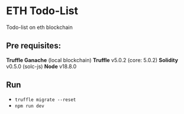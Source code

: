 # ETH Todo-List

Todo-list on eth blockchain

## Pre requisites: 

**Truffle Ganache** (local blockchain)
**Truffle** v5.0.2 (core: 5.0.2)
**Solidity** v0.5.0 (solc-js)
**Node** v18.8.0

## Run

* `truffle migrate --reset`
* `npm run dev`